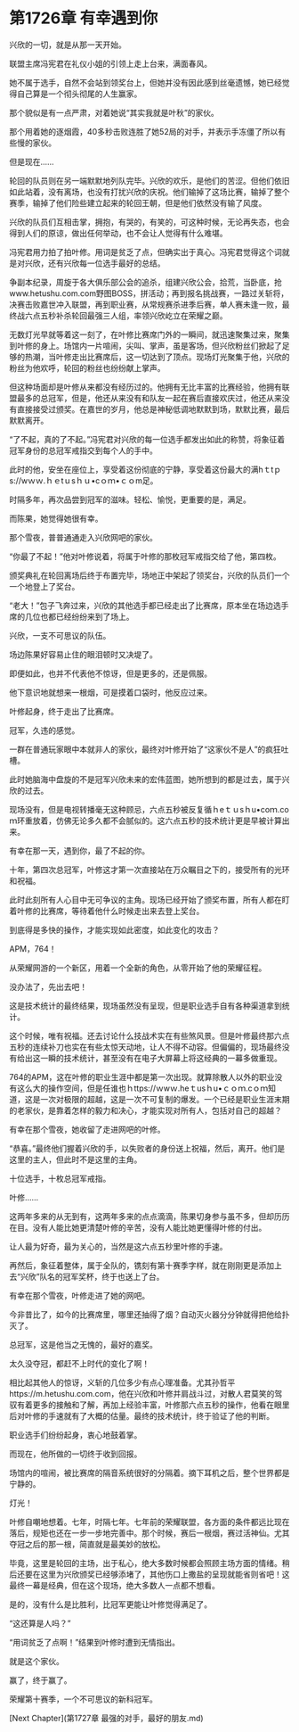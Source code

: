 # 第1726章 有幸遇到你

兴欣的一切，就是从那一天开始。

联盟主席冯宪君在礼仪小姐的引领上走上台来，满面春风。

她不属于选手，自然不会站到领奖台上，但她并没有因此感到丝毫遗憾，她已经觉得自己算是一个彻头彻尾的人生赢家。

那个貌似是有一点严肃，对着她说“其实我就是叶秋”的家伙。

那个用着她的逐烟霞，40多秒击败连胜了她52局的对手，并表示手冻僵了所以有些慢的家伙。

但是现在……

轮回的队员则在另一端默默地列队完毕。兴欣的欢乐，是他们的苦涩。但他们依旧如此站着，没有离场，也没有打扰兴欣的庆祝。他们输掉了这场比赛，输掉了整个赛季，输掉了他们险些建立起来的轮回王朝，但是他们依然没有输了风度。

兴欣的队员们互相击掌，拥抱，有哭的，有笑的，可这种时候，无论再失态，也会得到人们的原谅，做出任何举动，也不会让人觉得有什么难堪。

冯宪君用力拍了拍叶修。用词是贫乏了点，但确实出于真心。冯宪君觉得这个词就是对兴欣，还有兴欣每一位选手最好的总结。

争副本纪录，周旋于各大俱乐部公会的追杀，组建兴欣公会，拾荒，当卧底，抢www.hetushu.com.com野图BOSS，拼活动；再到报名挑战赛，一路过关斩将，决赛击败嘉世冲入联盟，再到职业赛，从常规赛杀进季后赛，单人赛未逢一败，最终战六点五秒补杀轮回最强三人组，率领兴欣屹立在荣耀之巅。

无数灯光早就等着这一刻了，在叶修比赛席门外的一瞬间，就迅速聚集过来，聚集到叶修的身上。场馆内一片喧闹，尖叫、掌声，虽是客场，但兴欣粉丝们掀起了足够的热潮，当叶修走出比赛席后，这一切达到了顶点。现场灯光聚集于他，兴欣的粉丝为他欢呼，轮回的粉丝也纷纷献上掌声。

但这种场面却是叶修从来都没有经历过的。他拥有无比丰富的比赛经验，他拥有联盟最多的总冠军，但是，他还从来没有和队友一起在赛后直接欢庆过，他还从来没有直接接受过颁奖。在嘉世的岁月，他总是神秘低调地默默到场，默默比赛，最后默默离开。

“了不起，真的了不起。”冯宪君对兴欣的每一位选手都发出如此的称赞，将象征着冠军身份的总冠军戒指交到每个人的手中。

此时的他，安坐在座位上，享受着这份彻底的宁静，享受着这份最大的满hｔtｐs://wｗｗ.ｈｅtｕsｈｕ•cｏｍ•ｃｏm足。

时隔多年，再次品尝到冠军的滋味。轻松、愉悦，更重要的是，满足。

而陈果，她觉得她很有幸。

那个雪夜，普普通通走入兴欣网吧的家伙。

“你最了不起！”他对叶修说着，将属于叶修的那枚冠军戒指交给了他，第四枚。

颁奖典礼在轮回离场后终于布置完毕，场地正中架起了领奖台，兴欣的队员们一个一个地登上了奖台。

“老大！”包子飞奔过来，兴欣的其他选手都已经走出了比赛席，原本坐在场边选手席的几位也都已经纷纷来到了场上。

兴欣，一支不可思议的队伍。

场边陈果好容易止住的眼泪顿时又决堤了。

即便如此，也并不代表他不惊讶，但是更多的，还是佩服。

他下意识地就想来一根烟，可是摸着口袋时，他反应过来。

叶修起身，终于走出了比赛席。

冠军，久违的感觉。

一群在普通玩家眼中本就非人的家伙，最终对叶修开始了“这家伙不是人”的疯狂吐槽。

此时她脑海中盘旋的不是冠军兴欣未来的宏伟蓝图，她所想到的都是过去，属于兴欣的过去。

现场没有，但是电视转播毫无这种顾忌，六点五秒被反复循ｈeｔｕsｈu•coｍ.coｍ环重放着，仿佛无论多久都不会腻似的。这六点五秒的技术统计更是早被计算出来。

有幸在那一天，遇到你，最了不起的你。

十年，第四次总冠军，叶修这才第一次直接站在万众瞩目之下的，接受所有的光环和祝福。

此时此刻所有人心目中无可争议的主角。现场已经开始了颁奖布置，所有人都在盯着叶修的比赛席，等待着他什么时候走出来去登上奖台。

到底得是多快的操作，才能实现如此密度，如此变化的攻击？

APM，764！

从荣耀网游的一个新区，用着一个全新的角色，从零开始了他的荣耀征程。

没办法了，先出去吧！

这是技术统计的最终结果，现场虽然没有呈现，但是职业选手自有各种渠道拿到统计。

这个时候，唯有祝福。还去讨论什么技战术实在有些煞风景。但是叶修最终那六点五秒的连续补刀也实在有些太惊天动地，让人不得不动容。但偏偏的，现场最终没有给出这一瞬的技术统计，甚至没有在电子大屏幕上将这经典的一幕多做重现。

764的APM，这在叶修的职业生涯中都是第一次出现。就算除散人以外的职业没有这么大的操作空间，但是任谁也ｈttps://ｗwｗ.heｔusｈu•ｃｏｍ.cｏｍ知道，这是一次对极限的超越，这是一次不可复制的爆发。一个已经是职业生涯末期的老家伙，是靠着怎样的毅力和决心，才能实现对所有人，包括对自己的超越？

有幸在那个雪夜，她收留了走进网吧的叶修。

“恭喜。”最终他们握着兴欣的手，以失败者的身份送上祝福，然后，离开。他们是这里的主人，但此时不是这里的主角。

十位选手，十枚总冠军戒指。

叶修……

这两年多来的从无到有，这两年多来的点点滴滴，陈果切身参与虽不多，但却历历在目。没有人能比她更清楚叶修的辛苦，没有人能比她更懂得叶修的付出。

让人最为好奇，最为关心的，当然是这六点五秒里叶修的手速。

再然后，象征着整体，属于全队的，镌刻有第十赛季字样，就在刚刚更是添加上去“兴欣”队名的冠军奖杯，终于也送上了台。

有幸在那个雪夜，叶修走进了她的网吧。

今非昔比了，如今的比赛席里，哪里还抽得了烟？自动灭火器分分钟就得把他给扑灭了。

总冠军，这是他当之无愧的，最好的嘉奖。

太久没夺冠，都赶不上时代的变化了啊！

相比起其他人的惊讶，义斩的几位多少有点心理准备。尤其孙哲平https://m.hetushu.com.com，他在兴欣和叶修并肩战斗过，对散人君莫笑的驾驭有着更多的接触和了解，再加上经验丰富，叶修那六点五秒的操作，他看在眼里后对叶修的手速就有了大概的估量。最终的技术统计，终于验证了他的判断。

职业选手们纷纷起身，衷心地鼓着掌。

而现在，他所做的一切终于收到回报。

场馆内的喧闹，被比赛席的隔音系统很好的分隔着。摘下耳机之后，整个世界都是宁静的。

灯光！

叶修自嘲地想着。七年，时隔七年。七年前的荣耀联盟，各方面的条件都远比现在落后，规矩也还在一步一步地完善中。那个时候，赛后一根烟，赛过活神仙。尤其夺冠之后的那一根，简直就是最美妙的放松。

毕竟，这里是轮回的主场，出于私心，绝大多数时候都会照顾主场方面的情绪。稍后还要在这里为兴欣颁奖已经够添堵了，其他伤口上撒盐的呈现就能省则省吧！这最终一幕是经典，但在这个现场，绝大多数人一点都不想看。

是的，没有什么是比胜利，比冠军更能让叶修觉得满足了。

“这还算是人吗？”

“用词贫乏了点啊！”结果到叶修时遭到无情指出。

就是这个家伙。

赢了，终于赢了。

荣耀第十赛季，一个不可思议的新科冠军。



[Next Chapter](第1727章 最强的对手，最好的朋友.md)